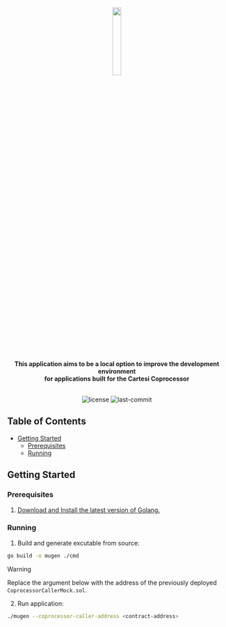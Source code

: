 <br>
<p align="center">
    <img src="https://github.com/Mugen-Builders/.github/assets/153661799/7ed08d4c-89f4-4bde-a635-0b332affbd5d" align="center" width="20%">
</p>
<br>
<div align="center">
<b>This application aims to be a local option to improve the development environment <br> for applications built for the Cartesi Coprocessor</b>
</div>
<br>
<p align="center">
	<img src="https://img.shields.io/github/license/henriquemarlon/coprocessor-local-development?style=default&logo=opensourceinitiative&logoColor=white&color=00F6FF" alt="license">
	<img src="https://img.shields.io/github/last-commit/henriquemarlon/coprocessor-local-development?style=default&logo=git&logoColor=white&color=000000" alt="last-commit">
</p>

##  Table of Contents

- [Getting Started](#getting-started)
  - [Prerequisites](#prerequisites)
  - [Running](#running)

##  Getting Started

###  Prerequisites
1. [Download and Install the latest version of Golang.](https://go.dev/doc/install)

###  Running

1. Build and generate excutable from source:

```sh
go build -o mugen ./cmd 
```
   
> [!WARNING]
> Replace the argument below with the address of the previously deployed `CoprocessorCallerMock.sol`.

2. Run application:

```sh
./mugen --coprocessor-caller-address <contract-address>
```

